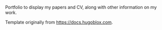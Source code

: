 Portfolio to display my papers and CV, along with other information on my work.

Template originally from https://docs.hugoblox.com.
